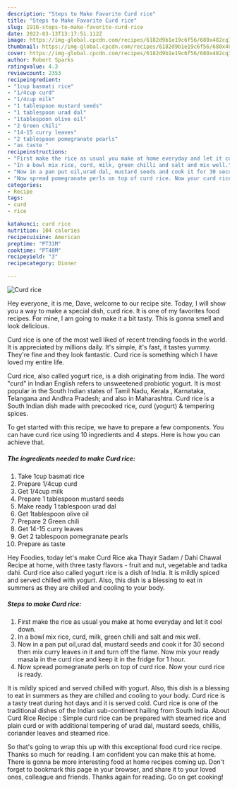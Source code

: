 ```yaml
---
description: "Steps to Make Favorite Curd rice"
title: "Steps to Make Favorite Curd rice"
slug: 1916-steps-to-make-favorite-curd-rice
date: 2022-03-13T13:17:51.112Z
image: https://img-global.cpcdn.com/recipes/6182d9b1e19c6f56/680x482cq70/curd-rice-recipe-main-photo.jpg
thumbnail: https://img-global.cpcdn.com/recipes/6182d9b1e19c6f56/680x482cq70/curd-rice-recipe-main-photo.jpg
cover: https://img-global.cpcdn.com/recipes/6182d9b1e19c6f56/680x482cq70/curd-rice-recipe-main-photo.jpg
author: Robert Sparks
ratingvalue: 4.3
reviewcount: 2353
recipeingredient:
- "1cup basmati rice"
- "1/4cup curd"
- "1/4cup milk"
- "1 tablespoon mustard seeds"
- "1 tablespoon urad dal"
- "1tablespoon olive oil"
- "2 Green chili"
- "14-15 curry leaves"
- "2 tablespoon pomegranate pearls"
- "as taste "
recipeinstructions:
- "First make the rice as usual you make at home everyday and let it cool down."
- "In a bowl mix rice, curd, milk, green chilli and salt and mix well."
- "Now in a pan put oil,urad dal, mustard seeds and cook it for 30 second then mix curry leaves in it and turn off the flame. Now mix your ready masala in the curd rice and keep it in the fridge for 1 hour."
- "Now spread pomegranate perls on top of curd rice. Now your curd rice is ready."
categories:
- Recipe
tags:
- curd
- rice

katakunci: curd rice 
nutrition: 104 calories
recipecuisine: American
preptime: "PT31M"
cooktime: "PT48M"
recipeyield: "3"
recipecategory: Dinner

---
```



![Curd rice](https://img-global.cpcdn.com/recipes/6182d9b1e19c6f56/680x482cq70/curd-rice-recipe-main-photo.jpg)

Hey everyone, it is me, Dave, welcome to our recipe site. Today, I will show you a way to make a special dish, curd rice. It is one of my favorites food recipes. For mine, I am going to make it a bit tasty. This is gonna smell and look delicious.

Curd rice is one of the most well liked of recent trending foods in the world. It is appreciated by millions daily. It's simple, it's fast, it tastes yummy. They're fine and they look fantastic. Curd rice is something which I have loved my entire life.

Curd rice, also called yogurt rice, is a dish originating from India. The word "curd" in Indian English refers to unsweetened probiotic yogurt. It is most popular in the South Indian states of Tamil Nadu, Kerala , Karnataka, Telangana and Andhra Pradesh; and also in Maharashtra. Curd rice is a South Indian dish made with precooked rice, curd (yogurt) &amp; tempering spices.


To get started with this recipe, we have to prepare a few components. You can have curd rice using 10 ingredients and 4 steps. Here is how you can achieve that.

<!--inarticleads1-->

##### The ingredients needed to make Curd rice:

1. Take 1cup basmati rice
1. Prepare 1/4cup curd
1. Get 1/4cup milk
1. Prepare 1 tablespoon mustard seeds
1. Make ready 1 tablespoon urad dal
1. Get 1tablespoon olive oil
1. Prepare 2 Green chili
1. Get 14-15 curry leaves
1. Get 2 tablespoon pomegranate pearls
1. Prepare as taste 


Hey Foodies, today let&#39;s make Curd Rice aka Thayir Sadam / Dahi Chawal Recipe at home, with three tasty flavors - fruit and nut, vegetable and tadka dahi. Curd rice also called yogurt rice is a dish of India. It is mildly spiced and served chilled with yogurt. Also, this dish is a blessing to eat in summers as they are chilled and cooling to your body. 

<!--inarticleads2-->

##### Steps to make Curd rice:

1. First make the rice as usual you make at home everyday and let it cool down.
1. In a bowl mix rice, curd, milk, green chilli and salt and mix well.
1. Now in a pan put oil,urad dal, mustard seeds and cook it for 30 second then mix curry leaves in it and turn off the flame. Now mix your ready masala in the curd rice and keep it in the fridge for 1 hour.
1. Now spread pomegranate perls on top of curd rice. Now your curd rice is ready.


It is mildly spiced and served chilled with yogurt. Also, this dish is a blessing to eat in summers as they are chilled and cooling to your body. Curd rice is a tasty treat during hot days and it is served cold. Curd rice is one of the traditional dishes of the Indian sub-continent hailing from South India. About Curd Rice Recipe : Simple curd rice can be prepared with steamed rice and plain curd or with additional tempering of urad dal, mustard seeds, chillis, coriander leaves and steamed rice. 

So that's going to wrap this up with this exceptional food curd rice recipe. Thanks so much for reading. I am confident you can make this at home. There is gonna be more interesting food at home recipes coming up. Don't forget to bookmark this page in your browser, and share it to your loved ones, colleague and friends. Thanks again for reading. Go on get cooking!
